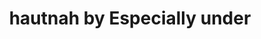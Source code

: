 ---
title: "hautnah by Especially under"
url: /waghaeusel/hautnah-by-especially-under/
shop: Kleidung
---
